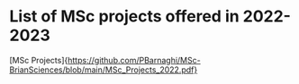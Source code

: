 # List of MSc projects offered in 2022-2023
[MSc Projects]{https://github.com/PBarnaghi/MSc-BrianSciences/blob/main/MSc_Projects_2022.pdf}

